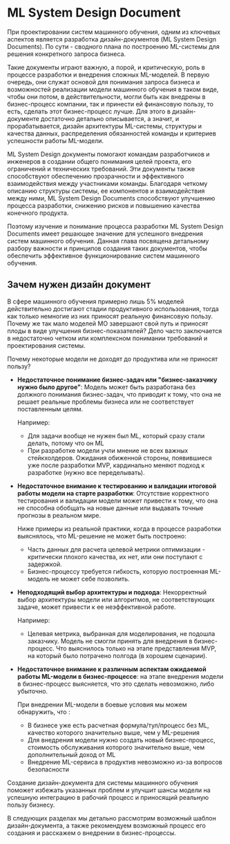 # ML System Design Document

При проектировании систем машинного обучения, одним из ключевых аспектов является разработка дизайн-документов (ML System Design Documents). По сути - сводного плана по построению ML-системы для решения конкретного запроса бизнеса.  

Такие документы играют важную, а порой, и критическую, роль в процессе разработки и внедрения сложных ML-моделей. В первую очередь, они служат основой для понимания запроса бизнеса и возможностей реализации модели машинного обучения в таком виде, чтобы они потом, в действительности, могли быть как внедрены в бизнес-процесс компании, так и принести ей финансовую пользу, то есть, сделать этот бизнес-процесс лучше. Для этого в дизайн-документе достаточно детально описывается, а значит, и прорабатывается, дизайн архитектуры ML-системы, структуры и качества данных, распределения обязанностей команды и критериев успешности работы ML-модели. 

ML System Design документы помогают командам разработчиков и инженеров в создании общего понимания целей проекта, его ограничений и технических требований. Эти документы также способствуют обеспечению прозрачности и эффективного взаимодействия между участниками команды. Благодаря четкому описанию структуры системы, ее компонентов и взаимодействия между ними, ML System Design Documents способствуют улучшению процесса разработки, снижению рисков и повышению качества конечного продукта.

Поэтому изучение и понимание процесса разработки ML System Design Documents имеет решающее значение для успешного внедрения систем машинного обучения. Данная глава посвящена детальному разбору важности и принципов создания таких документов, чтобы обеспечить эффективное функционирование систем машинного обучения.

## Зачем нужен дизайн документ  

В сфере машинного обучения примерно лишь 5% моделей действительно достигают стадии продуктивного использования, тогда как только немногие из них приносят реальную финансовую пользу. Почему же так мало моделей МО завершают свой путь и приносят плоды в виде улучшения бизнес-показателей? Дело часто заключается в недостаточно четком или комплексном понимании требований и проектирования системы.

Почему некоторые модели не доходят до продуктива или не приносят пользу?

- **Недостаточное понимание бизнес-задач или "бизнес-заказчику нужно было другое"**: Модель может быть разработана без должного понимания бизнес-задач, что приводит к тому, что она не решает реальные проблемы бизнеса или не соответствует поставленным целям.

  Например:  

  - Для задачи вообще не нужен был ML, который сразу стали делать, потому что он ML
  - При разработке модели учли мнение не всех важных стейкхолдеров. Ожидания обиженной стороны, появившиеся уже после разработки MVP, кардинально меняют подход к разработке (нужно все переделывать).

- **Недостаточное внимание к тестированию и валидации итоговой работы модели на старте разработки**: Отсутствие корректного тестирования и валидации модели может привести к тому, что она не способна обобщать на новые данные или выдавать точные прогнозы в реальном мире.

  Ниже примеры из реальной практики, когда в процессе разработки выяснялось, что ML-решение не может быть построено:  

  - Часть данных для расчета целевой метрики оптимизации - критически плохого качества, их нет, или они поступают с задержкой. 
  - Бизнес-процессу требуется гибкость, которую построенная ML-модель не может себе позволить.  

- **Неподходящий выбор архитектуры и подхода**: Некорректный выбор архитектуры модели или алгоритмов, не соответствующих задаче, может привести к ее неэффективной работе.

  Например:  

  - Целевая метрика, выбранная для моделирования, не подошла заказчику. Модель не смогли принять для внедрения в бизнес-процесс. Что выяснилось только на этапе представления MVP, на который было потрачено полгода (в хорошем сценарии).

- **Недостаточное внимание к различным аспектам ожидаемой работы ML-модели в бизнес-процессе**: на этапе внедрения модели в бизнес-процесс выясняется, что это сделать невозможно, либо убыточно.

  При внедрении ML-модели в боевые условия мы можем обнаружить, что :  

  - В бизнесе уже есть расчетная формула/тул/процесс без ML, качество которого значительно выше, чем у ML-решения
  - Для внедрения модели нужно создать новый бизнес-процесс, стоимость обслуживания которого значительно выше, чем дополнительный доход от ML
  - Внедрение ML-сервиса в продуктив невозможно из-за вопросов безопасности    

Создание дизайн-документа для системы машинного обучения поможет избежать указанных проблем и улучшит шансы модели на успешную интеграцию в рабочий процесс и приносящий реальную пользу бизнесу. 

В следующих разделах мы детально рассмотрим возможный шаблон дизайн-документа, а также рекомендуем возможный процесс его создания и расскажем о внедрении в бизнес-процессы.
